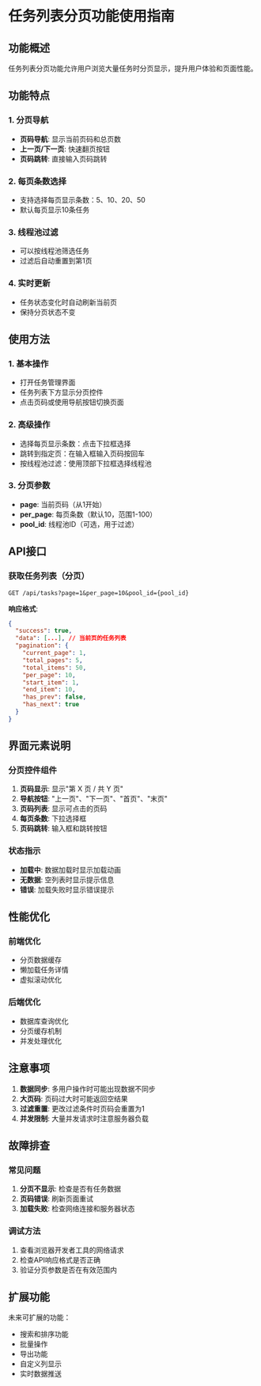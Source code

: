 # 任务列表分页功能使用指南

## 功能概述
任务列表分页功能允许用户浏览大量任务时分页显示，提升用户体验和页面性能。

## 功能特点

### 1. 分页导航
- **页码导航**: 显示当前页码和总页数
- **上一页/下一页**: 快速翻页按钮
- **页码跳转**: 直接输入页码跳转

### 2. 每页条数选择
- 支持选择每页显示条数：5、10、20、50
- 默认每页显示10条任务

### 3. 线程池过滤
- 可以按线程池筛选任务
- 过滤后自动重置到第1页

### 4. 实时更新
- 任务状态变化时自动刷新当前页
- 保持分页状态不变

## 使用方法

### 1. 基本操作
- 打开任务管理界面
- 任务列表下方显示分页控件
- 点击页码或使用导航按钮切换页面

### 2. 高级操作
- 选择每页显示条数：点击下拉框选择
- 跳转到指定页：在输入框输入页码按回车
- 按线程池过滤：使用顶部下拉框选择线程池

### 3. 分页参数
- **page**: 当前页码（从1开始）
- **per_page**: 每页条数（默认10，范围1-100）
- **pool_id**: 线程池ID（可选，用于过滤）

## API接口

### 获取任务列表（分页）
```
GET /api/tasks?page=1&per_page=10&pool_id={pool_id}
```

**响应格式**:
```json
{
  "success": true,
  "data": [...], // 当前页的任务列表
  "pagination": {
    "current_page": 1,
    "total_pages": 5,
    "total_items": 50,
    "per_page": 10,
    "start_item": 1,
    "end_item": 10,
    "has_prev": false,
    "has_next": true
  }
}
```

## 界面元素说明

### 分页控件组件
1. **页码显示**: 显示"第 X 页 / 共 Y 页"
2. **导航按钮**: "上一页"、"下一页"、"首页"、"末页"
3. **页码列表**: 显示可点击的页码
4. **每页条数**: 下拉选择框
5. **页码跳转**: 输入框和跳转按钮

### 状态指示
- **加载中**: 数据加载时显示加载动画
- **无数据**: 空列表时显示提示信息
- **错误**: 加载失败时显示错误提示

## 性能优化

### 前端优化
- 分页数据缓存
- 懒加载任务详情
- 虚拟滚动优化

### 后端优化
- 数据库查询优化
- 分页缓存机制
- 并发处理优化

## 注意事项

1. **数据同步**: 多用户操作时可能出现数据不同步
2. **大页码**: 页码过大时可能返回空结果
3. **过滤重置**: 更改过滤条件时页码会重置为1
4. **并发限制**: 大量并发请求时注意服务器负载

## 故障排查

### 常见问题
1. **分页不显示**: 检查是否有任务数据
2. **页码错误**: 刷新页面重试
3. **加载失败**: 检查网络连接和服务器状态

### 调试方法
1. 查看浏览器开发者工具的网络请求
2. 检查API响应格式是否正确
3. 验证分页参数是否在有效范围内

## 扩展功能

未来可扩展的功能：
- 搜索和排序功能
- 批量操作
- 导出功能
- 自定义列显示
- 实时数据推送